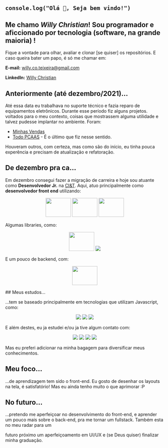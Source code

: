 ## ``` console.log("Olá 👋, Seja bem vindo!") ```

## Me chamo _Willy Christian_! Sou programador e aficcionado por tecnologia (software, na grande maioria) ! 

Fique a vontade para olhar, avaliar e clonar [se quiser] os repositórios. E caso queira bater um papo, é só me chamar em:

__E-mail:__ willy.co.teixeira@gmail.com

__LinkedIn:__ [Willy Christian](https://www.linkedin.com/in/willychristian/)

## Anteriormente (até dezembro/2021)...
  Até essa data eu trabalhava no suporte técnico e fazia reparo de equipamentos eletrônicos. Durante esse período fiz alguns projetos.
voltados para o meu contexto, coisas que mostrassem alguma utilidade e talvez pudesse implantar no ambiente. Foram:

 - [Minhas Vendas](https://github.com/WillyChristian/minhasVendas)
 - [Todo PCAAS](https://github.com/WillyChristian/todo-pcaas) - É o último que fiz nesse sentido.

Houveram outros, com certeza, mas como são do início, eu tinha pouca experência e precisam de atualização e refatoração.

## De dezembro pra ca...
  Em dezembro consegui fazer a migração de carreira e hoje sou atuante como __Desenvolvedor Jr.__ na [CI&T](https://ciandt.com/br/).
Aqui, atuo principalmente como __desenvolvedor front end__ utilizando:

<p align="center">
<img height="60" width="80" src="https://cdn.jsdelivr.net/gh/devicons/devicon/icons/sass/sass-original.svg" />
<img height="60" width="80" src="https://cdn.jsdelivr.net/gh/devicons/devicon/icons/drupal/drupal-original-wordmark.svg" />
<img height="60" width="80" src="https://cdn.jsdelivr.net/gh/devicons/devicon/icons/javascript/javascript-original.svg" />
</p>

Algumas libraries, como:
<p align="center">
<img height="60" width="80" src="https://cdn.jsdelivr.net/gh/devicons/devicon/icons/jquery/jquery-plain-wordmark.svg" />
<img src="https://img.shields.io/badge/Library-GreenSock-%88CE02?style=for-the-badge&logo=greensock" />
</p>

E um pouco de backend, com:
<p align="center">
<img height="60" width="80" src="https://cdn.jsdelivr.net/gh/devicons/devicon/icons/php/php-plain.svg" />
</p>
## Meus estudos...

...tem se baseado principalmente em tecnologias que utilizam Javascript, como: 
<p align="center">
<img src="https://img.shields.io/badge/-React.Js-blue?style=for-the-badge">
<img src="https://img.shields.io/badge/-Next.Js-black?style=for-the-badge">
<img src="https://img.shields.io/badge/-Node.Js-success?style=for-the-badge">
</p>

E além destes, eu ja estudei e/ou ja tive algum contato com:
<p align="center">
<img src="https://img.shields.io/badge/-C%23-informational?style=for-the-badge">
<img src="https://img.shields.io/badge/-Python-yellow?style=for-the-badge"> 
<img src="https://img.shields.io/badge/-Xamarin-blue?style=for-the-badge">
<img src="https://img.shields.io/badge/Expo-React Native-informational?style=for-the-badge">
</p>

Mas eu preferi adicionar  na minha bagagem para diversificar meus conhecimentos.

## Meu foco...

...de aprendizagem tem sido o front-end. Eu gosto de desenhar os layouts na tela, é satisfatório! Mas eu ainda tenho muito o que aprimorar :P

## No futuro...

...pretendo me aperfeiçoar no desenvolvimento do front-end, e aprender um pouco mais sobre o back-end, pra me tornar um fullstack. Também esta no meu radar para um

futuro próximo um aperfeiçoamento em UI/UX e (se Deus quiser) finalizar minha graduação.

